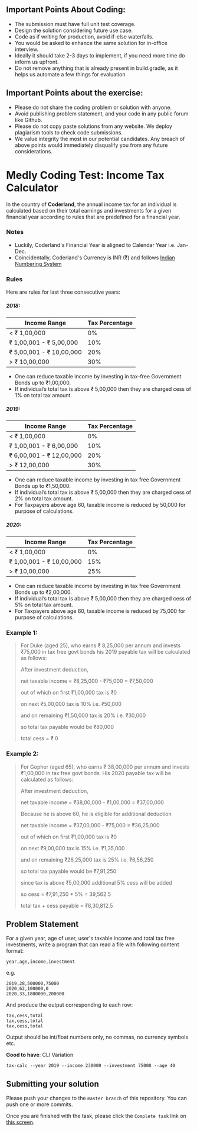 ## Important Points About Coding:
- The submission must have full unit test coverage.
- Design the solution considering future use case.
- Code as if writing for production, avoid if-else waterfalls.
- You would be asked to enhance the same solution for in-office interview.
- Ideally it should take 2-3 days to implement, if you need more time do inform us upfront.
- Do not remove anything that is already present in build.gradle, as it helps us automate a few things for evaluation

## Important Points about the exercise:
- Please do not share the coding problem or solution with anyone. 
- Avoid publishing problem statement, and your code in any public forum like Github.
- Please do not copy paste solutions from any website. We deploy plagiarism tools to check code submissions. 
- We value integrity the most in our potential candidates. Any breach of above points would immediately disqualify you from any future considerations.


# Medly Coding Test: Income Tax Calculator

In the country of **Coderland**, the annual income tax for an individual is calculated based on their total earnings and investments for a given financial year according to rules that are predefined for a financial year.

### Notes
- Luckily, Coderland's Financial Year is aligned to Calendar Year i.e. Jan-Dec.
- Coincidentally, Coderland's Currency is INR (₹) and follows [Indian Numbering System](https://en.wikipedia.org/wiki/Indian_numbering_system)

### Rules
Here are rules for last three consecutive years:

##### 2018:

| Income Range             | Tax Percentage |
| ------------------------ | :------------- |
| < ₹ 1,00,000             | 0%             |
| ₹ 1,00,001 - ₹ 5,00,000  | 10%            |
| ₹ 5,00,001 - ₹ 10,00,000 | 20%            |
| > ₹ 10,00,000            | 30%            |

- One can reduce taxable income by investing in tax-free Government Bonds up to ₹1,00,000.
- If individual’s total tax is above ₹ 5,00,000 then they are charged cess of 1% on total tax amount.

##### 2019:

| Income Range             | Tax Percentage |
| ------------------------ | :------------- |
| < ₹ 1,00,000             | 0%             |
| ₹ 1,00,001 - ₹ 6,00,000  | 10%            |
| ₹ 6,00,001 - ₹ 12,00,000 | 20%            |
| > ₹ 12,00,000            | 30%            |

- One can reduce taxable income by investing in tax free Government Bonds up to ₹1,50,000. 
- If individual’s total tax is above ₹ 5,00,000 then they are charged cess of 2% on total tax amount.
- For Taxpayers above age 60, taxable income is reduced by 50,000 for purpose of calculations.

##### 2020:

| Income Range             | Tax Percentage |
| ------------------------ | :------------- |
| < ₹ 1,00,000             | 0%             |
| ₹ 1,00,001 - ₹ 10,00,000 | 15%            |
| > ₹ 10,00,000            | 25%            |

- One can reduce taxable income by investing in tax free Government Bonds up to ₹2,00,000.
- If individual’s total tax is above ₹ 5,00,000 then they are charged cess of 5% on total tax amount.
- For Taxpayers above age 60, taxable income is reduced by 75,000 for purpose of calculations.

### Example 1:

> For Duke (aged 25), who earns ₹ 8,25,000 per annum and invests ₹75,000 in tax free govt bonds his 2019 payable tax will be calculated as follows:
>
> After investment deduction,
>
> net taxable income = ₹8,25,000 - ₹75,000 = ₹7,50,000
>
> out of which on first ₹1,00,000 tax is ₹0 
>
> on next ₹5,00,000 tax is 10% i.e. ₹50,000
>
> and on remaining ₹1,50,000 tax is 20% i.e. ₹30,000
>
> so total tax payable would be ₹80,000
>
> total cess = ₹ 0 

### Example 2:

> For Gopher (aged 65), who earns ₹ 38,00,000 per annum and invests ₹1,00,000 in tax free govt bonds. His 2020 payable tax will be calculated as follows:
>
> After investment deduction,
>
> net taxable income = ₹38,00,000 - ₹1,00,000 = ₹37,00,000
>
> Because he is above 60, he is eligible for additional deduction
>
> net taxable income = ₹37,00,000 - ₹75,000 = ₹36,25,000
>
> out of which on first ₹1,00,000 tax is ₹0 
>
> on next ₹9,00,000 tax is 15% i.e. ₹1,35,000
>
> and on remaining ₹26,25,000 tax is 25% i.e. ₹6,56,250
>
> so total tax payable would be  ₹7,91,250
>
> since tax is above ₹5,00,000 additional 5% cess will be added
>
> so cess  = ₹7,91,250 * 5% = 39,562.5 
>
> total tax + cess payable = ₹8,30,812.5 

## Problem Statement
For a given year, age of user, user's taxable income and total tax free investments, write a program that can read a file with following content format:

```
year,age,income,investment
```

e.g.

```
2019,28,500000,75000
2020,62,100000,0
2020,33,1800000,200000
```

And produce the output corresponding to each row:

```
tax,cess,total
tax,cess,total
tax,cess,total
```

Output should be int/float numbers only, no commas, no currency symbols etc.

**Good to have**: CLI Variation 

```
tax-calc --year 2019 --income 230000 --investment 75000 --age 40
```

## Submitting your solution

Please push your changes to the `master branch` of this repository. You can push one or more commits. <br>

Once you are finished with the task, please click the `Complete task` link on <a href="https://app.codescreen.dev/#/codescreentest7dd74aeb-1d36-4dd8-bc99-faaaef1d31fa" target="_blank">this screen</a>.